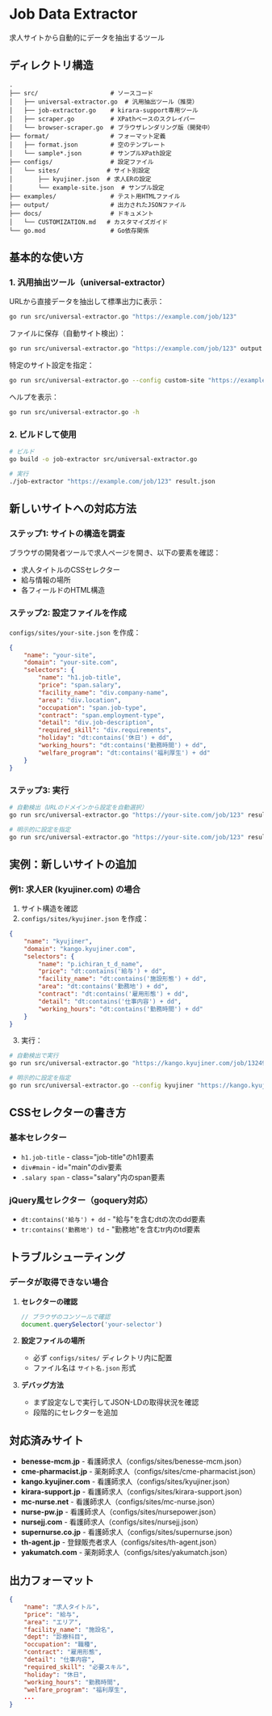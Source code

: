 # Job Data Extractor

求人サイトから自動的にデータを抽出するツール

## ディレクトリ構造

```
.
├── src/                    # ソースコード
│   ├── universal-extractor.go  # 汎用抽出ツール（推奨）
│   ├── job-extractor.go    # kirara-support専用ツール
│   ├── scraper.go          # XPathベースのスクレイパー
│   └── browser-scraper.go  # ブラウザレンダリング版（開発中）
├── format/                 # フォーマット定義
│   ├── format.json         # 空のテンプレート
│   └── sample*.json        # サンプルXPath設定
├── configs/                # 設定ファイル
│   └── sites/             # サイト別設定
│       ├── kyujiner.json  # 求人ERの設定
│       └── example-site.json  # サンプル設定
├── examples/               # テスト用HTMLファイル
├── output/                 # 出力されたJSONファイル
├── docs/                   # ドキュメント
│   └── CUSTOMIZATION.md   # カスタマイズガイド
└── go.mod                  # Go依存関係
```

## 基本的な使い方

### 1. 汎用抽出ツール（universal-extractor）

URLから直接データを抽出して標準出力に表示：
```bash
go run src/universal-extractor.go "https://example.com/job/123"
```

ファイルに保存（自動サイト検出）：
```bash
go run src/universal-extractor.go "https://example.com/job/123" output.json
```

特定のサイト設定を指定：
```bash
go run src/universal-extractor.go --config custom-site "https://example.com/job/123"
```

ヘルプを表示：
```bash
go run src/universal-extractor.go -h
```

### 2. ビルドして使用

```bash
# ビルド
go build -o job-extractor src/universal-extractor.go

# 実行
./job-extractor "https://example.com/job/123" result.json
```

## 新しいサイトへの対応方法

### ステップ1: サイトの構造を調査

ブラウザの開発者ツールで求人ページを開き、以下の要素を確認：
- 求人タイトルのCSSセレクター
- 給与情報の場所
- 各フィールドのHTML構造

### ステップ2: 設定ファイルを作成

`configs/sites/your-site.json` を作成：

```json
{
    "name": "your-site",
    "domain": "your-site.com",
    "selectors": {
        "name": "h1.job-title",
        "price": "span.salary",
        "facility_name": "div.company-name",
        "area": "div.location",
        "occupation": "span.job-type",
        "contract": "span.employment-type",
        "detail": "div.job-description",
        "required_skill": "div.requirements",
        "holiday": "dt:contains('休日') + dd",
        "working_hours": "dt:contains('勤務時間') + dd",
        "welfare_program": "dt:contains('福利厚生') + dd"
    }
}
```

### ステップ3: 実行

```bash
# 自動検出（URLのドメインから設定を自動選択）
go run src/universal-extractor.go "https://your-site.com/job/123" result.json

# 明示的に設定を指定
go run src/universal-extractor.go "https://your-site.com/job/123" result.json your-site
```

## 実例：新しいサイトの追加

### 例1: 求人ER (kyujiner.com) の場合

1. サイト構造を確認
2. `configs/sites/kyujiner.json` を作成：

```json
{
    "name": "kyujiner",
    "domain": "kango.kyujiner.com",
    "selectors": {
        "name": "p.ichiran_t_d_name",
        "price": "dt:contains('給与') + dd",
        "facility_name": "dt:contains('施設形態') + dd",
        "area": "dt:contains('勤務地') + dd",
        "contract": "dt:contains('雇用形態') + dd",
        "detail": "dt:contains('仕事内容') + dd",
        "working_hours": "dt:contains('勤務時間') + dd"
    }
}
```

3. 実行：
```bash
# 自動検出で実行
go run src/universal-extractor.go "https://kango.kyujiner.com/job/13249" result.json

# 明示的に設定を指定
go run src/universal-extractor.go --config kyujiner "https://kango.kyujiner.com/job/13249"
```

## CSSセレクターの書き方

### 基本セレクター
- `h1.job-title` - class="job-title"のh1要素
- `div#main` - id="main"のdiv要素
- `.salary span` - class="salary"内のspan要素

### jQuery風セレクター（goquery対応）
- `dt:contains('給与') + dd` - "給与"を含むdtの次のdd要素
- `tr:contains('勤務地') td` - "勤務地"を含むtr内のtd要素

## トラブルシューティング

### データが取得できない場合

1. **セレクターの確認**
   ```javascript
   // ブラウザのコンソールで確認
   document.querySelector('your-selector')
   ```

2. **設定ファイルの場所**
   - 必ず `configs/sites/` ディレクトリ内に配置
   - ファイル名は `サイト名.json` 形式

3. **デバッグ方法**
   - まず設定なしで実行してJSON-LDの取得状況を確認
   - 段階的にセレクターを追加

## 対応済みサイト

- **benesse-mcm.jp** - 看護師求人（configs/sites/benesse-mcm.json）
- **cme-pharmacist.jp** - 薬剤師求人（configs/sites/cme-pharmacist.json）
- **kango.kyujiner.com** - 看護師求人（configs/sites/kyujiner.json）
- **kirara-support.jp** - 看護師求人（configs/sites/kirara-support.json）
- **mc-nurse.net** - 看護師求人（configs/sites/mc-nurse.json）
- **nurse-pw.jp** - 看護師求人（configs/sites/nursepower.json）
- **nursejj.com** - 看護師求人（configs/sites/nursejj.json）
- **supernurse.co.jp** - 看護師求人（configs/sites/supernurse.json）
- **th-agent.jp** - 登録販売者求人（configs/sites/th-agent.json）
- **yakumatch.com** - 薬剤師求人（configs/sites/yakumatch.json）

## 出力フォーマット

```json
{
    "name": "求人タイトル",
    "price": "給与",
    "area": "エリア",
    "facility_name": "施設名",
    "dept": "診療科目",
    "occupation": "職種",
    "contract": "雇用形態",
    "detail": "仕事内容",
    "required_skill": "必要スキル",
    "holiday": "休日",
    "working_hours": "勤務時間",
    "welfare_program": "福利厚生",
    ...
}
```